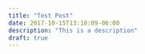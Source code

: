 ```yaml
---
title: "Test Post"
date: 2017-10-15T13:10:09-06:00
description: "This is a description"
draft: true
---
```


